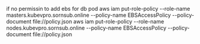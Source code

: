 if no permissin to add ebs for db pod
aws iam put-role-policy --role-name masters.kubevpro.sornsub.online --policy-name EBSAccessPolicy --policy-document file://policy.json
aws iam put-role-policy --role-name nodes.kubevpro.sornsub.online --policy-name EBSAccessPolicy --policy-document file://policy.json

